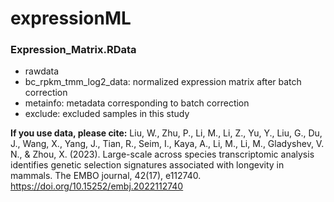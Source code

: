 # expressionML
### Expression_Matrix.RData
* rawdata 
* bc_rpkm_tmm_log2_data: normalized expression matrix after batch correction
* metainfo: metadata corresponding to batch correction
* exclude: excluded samples in this study

**If you use data, please cite:**
Liu, W., Zhu, P., Li, M., Li, Z., Yu, Y., Liu, G., Du, J., Wang, X., Yang, J., Tian, R., Seim, I., Kaya, A., Li, M., Li, M., Gladyshev, V. N., & Zhou, X. (2023). Large-scale across species transcriptomic analysis identifies genetic selection signatures associated with longevity in mammals. The EMBO journal, 42(17), e112740. https://doi.org/10.15252/embj.2022112740
